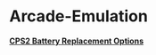 # Arcade-Emulation

[**CPS2 Battery Replacement Options**](https://github.com/jteddy/Arcade-Emulation/blob/main/cps2-battery.md)
